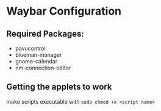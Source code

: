 # Waybar Configuration
## Required Packages:
  - pavucontrol
  - blueman-manager
  - gnome-calendar
  - nm-connection-editor


## Getting the applets to work
make scripts executable with `sudo chmod +x <script name>`
